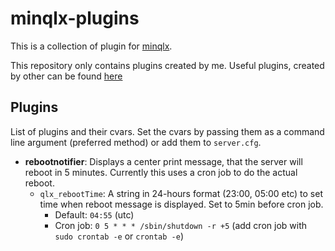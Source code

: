 # minqlx-plugins
This is a collection of plugin for [minqlx](https://github.com/MinoMino/minqlx).

This repository only contains plugins created by me. Useful plugins, created by other can be found [here](https://github.com/MinoMino/minqlx/wiki/Useful-Plugins)

## Plugins
List of plugins and their cvars. Set the cvars by passing them as a command line argument (preferred method) or add them to `server.cfg`.

- **rebootnotifier**: Displays a center print message, that the server will reboot in 5 minutes. Currently this uses a cron job to do the actual reboot.  
    - `qlx_rebootTime`: A string in 24-hours format (23:00, 05:00 etc) to set time when reboot message is displayed. Set to 5min before cron job.
        - Default: `04:55` (utc)
        - Cron job: `0 5 * * * /sbin/shutdown -r +5` (add cron job with `sudo crontab -e` or `crontab -e`)
